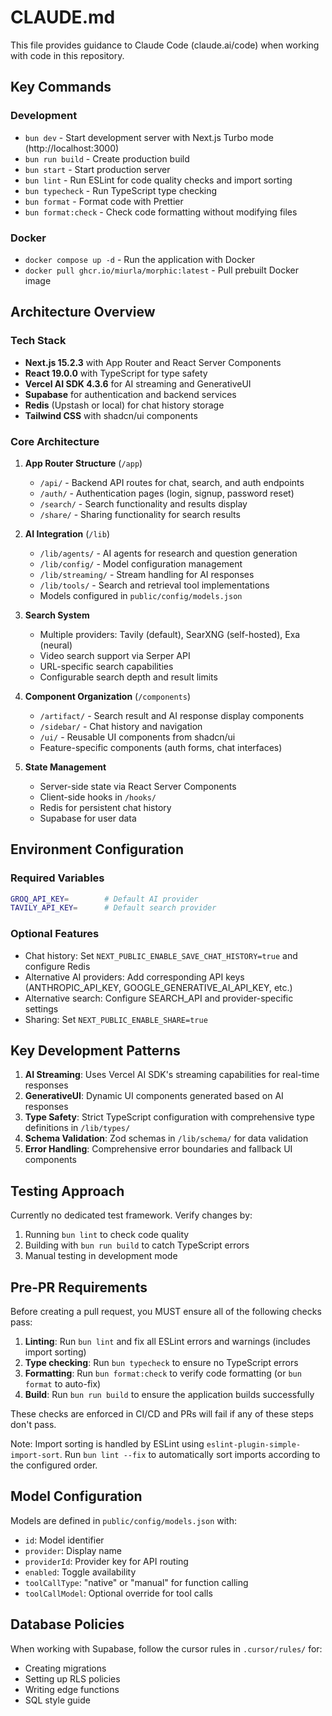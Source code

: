 # CLAUDE.md

This file provides guidance to Claude Code (claude.ai/code) when working with code in this repository.

## Key Commands

### Development

- `bun dev` - Start development server with Next.js Turbo mode (http://localhost:3000)
- `bun run build` - Create production build
- `bun start` - Start production server
- `bun lint` - Run ESLint for code quality checks and import sorting
- `bun typecheck` - Run TypeScript type checking
- `bun format` - Format code with Prettier
- `bun format:check` - Check code formatting without modifying files

### Docker

- `docker compose up -d` - Run the application with Docker
- `docker pull ghcr.io/miurla/morphic:latest` - Pull prebuilt Docker image

## Architecture Overview

### Tech Stack

- **Next.js 15.2.3** with App Router and React Server Components
- **React 19.0.0** with TypeScript for type safety
- **Vercel AI SDK 4.3.6** for AI streaming and GenerativeUI
- **Supabase** for authentication and backend services
- **Redis** (Upstash or local) for chat history storage
- **Tailwind CSS** with shadcn/ui components

### Core Architecture

1. **App Router Structure** (`/app`)
   - `/api/` - Backend API routes for chat, search, and auth endpoints
   - `/auth/` - Authentication pages (login, signup, password reset)
   - `/search/` - Search functionality and results display
   - `/share/` - Sharing functionality for search results

2. **AI Integration** (`/lib`)
   - `/lib/agents/` - AI agents for research and question generation
   - `/lib/config/` - Model configuration management
   - `/lib/streaming/` - Stream handling for AI responses
   - `/lib/tools/` - Search and retrieval tool implementations
   - Models configured in `public/config/models.json`

3. **Search System**
   - Multiple providers: Tavily (default), SearXNG (self-hosted), Exa (neural)
   - Video search support via Serper API
   - URL-specific search capabilities
   - Configurable search depth and result limits

4. **Component Organization** (`/components`)
   - `/artifact/` - Search result and AI response display components
   - `/sidebar/` - Chat history and navigation
   - `/ui/` - Reusable UI components from shadcn/ui
   - Feature-specific components (auth forms, chat interfaces)

5. **State Management**
   - Server-side state via React Server Components
   - Client-side hooks in `/hooks/`
   - Redis for persistent chat history
   - Supabase for user data

## Environment Configuration

### Required Variables

```bash
GROQ_API_KEY=        # Default AI provider
TAVILY_API_KEY=      # Default search provider
```

### Optional Features

- Chat history: Set `NEXT_PUBLIC_ENABLE_SAVE_CHAT_HISTORY=true` and configure Redis
- Alternative AI providers: Add corresponding API keys (ANTHROPIC_API_KEY, GOOGLE_GENERATIVE_AI_API_KEY, etc.)
- Alternative search: Configure SEARCH_API and provider-specific settings
- Sharing: Set `NEXT_PUBLIC_ENABLE_SHARE=true`

## Key Development Patterns

1. **AI Streaming**: Uses Vercel AI SDK's streaming capabilities for real-time responses
2. **GenerativeUI**: Dynamic UI components generated based on AI responses
3. **Type Safety**: Strict TypeScript configuration with comprehensive type definitions in `/lib/types/`
4. **Schema Validation**: Zod schemas in `/lib/schema/` for data validation
5. **Error Handling**: Comprehensive error boundaries and fallback UI components

## Testing Approach

Currently no dedicated test framework. Verify changes by:

1. Running `bun lint` to check code quality
2. Building with `bun run build` to catch TypeScript errors
3. Manual testing in development mode

## Pre-PR Requirements

Before creating a pull request, you MUST ensure all of the following checks pass:

1. **Linting**: Run `bun lint` and fix all ESLint errors and warnings (includes import sorting)
2. **Type checking**: Run `bun typecheck` to ensure no TypeScript errors
3. **Formatting**: Run `bun format:check` to verify code formatting (or `bun format` to auto-fix)
4. **Build**: Run `bun run build` to ensure the application builds successfully

These checks are enforced in CI/CD and PRs will fail if any of these steps don't pass.

Note: Import sorting is handled by ESLint using `eslint-plugin-simple-import-sort`. Run `bun lint --fix` to automatically sort imports according to the configured order.

## Model Configuration

Models are defined in `public/config/models.json` with:

- `id`: Model identifier
- `provider`: Display name
- `providerId`: Provider key for API routing
- `enabled`: Toggle availability
- `toolCallType`: "native" or "manual" for function calling
- `toolCallModel`: Optional override for tool calls

## Database Policies

When working with Supabase, follow the cursor rules in `.cursor/rules/` for:

- Creating migrations
- Setting up RLS policies
- Writing edge functions
- SQL style guide
